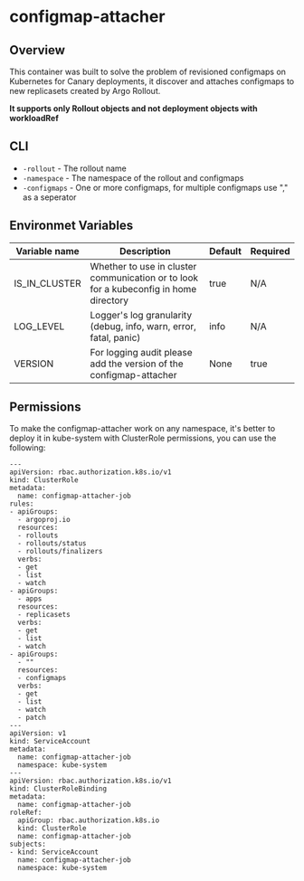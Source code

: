 # configmap-attacher

## Overview
This container was built to solve the problem of revisioned configmaps on Kubernetes for Canary deployments, it discover and attaches configmaps to new replicasets created by Argo Rollout.

**It supports only Rollout objects and not deployment objects with workloadRef**

## CLI
* `-rollout` - The rollout name
* `-namespace` - The namespace of the rollout and configmaps
* `-configmaps` - One or more configmaps, for multiple configmaps use "," as a seperator

## Environmet Variables
| Variable name | Description | Default | Required |
| --- | --- | --- | --- |
| IS_IN_CLUSTER | Whether to use in cluster communication or to look for a kubeconfig in home directory | true | N/A |
| LOG_LEVEL | Logger's log granularity (debug, info, warn, error, fatal, panic) | info |N/A |
| VERSION | For logging audit please add the version of the configmap-attacher | None | true |
## Permissions
To make the configmap-attacher work on any namespace, it's better to deploy it in kube-system with ClusterRole permissions, you can use the following:
```
---
apiVersion: rbac.authorization.k8s.io/v1
kind: ClusterRole
metadata:
  name: configmap-attacher-job
rules:
- apiGroups:
  - argoproj.io
  resources:
  - rollouts
  - rollouts/status
  - rollouts/finalizers
  verbs:
  - get
  - list
  - watch
- apiGroups:
  - apps
  resources:
  - replicasets
  verbs:
  - get
  - list
  - watch
- apiGroups:
  - ""
  resources:
  - configmaps
  verbs:
  - get
  - list
  - watch
  - patch
---
apiVersion: v1
kind: ServiceAccount
metadata:
  name: configmap-attacher-job
  namespace: kube-system
---
apiVersion: rbac.authorization.k8s.io/v1
kind: ClusterRoleBinding
metadata:
  name: configmap-attacher-job
roleRef:
  apiGroup: rbac.authorization.k8s.io
  kind: ClusterRole
  name: configmap-attacher-job
subjects:
- kind: ServiceAccount
  name: configmap-attacher-job
  namespace: kube-system

```

